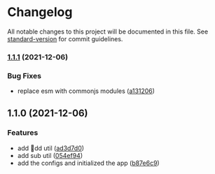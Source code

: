 # Changelog

All notable changes to this project will be documented in this file. See [standard-version](https://github.com/conventional-changelog/standard-version) for commit guidelines.

### [1.1.1](https://github.com/yosefbeder/testing-conventional-commits/compare/v1.1.0...v1.1.1) (2021-12-06)


### Bug Fixes

* replace esm with commonjs modules ([a131206](https://github.com/yosefbeder/testing-conventional-commits/commit/a131206318163cc92fddd7af6fb73e1eaddcade5))

## 1.1.0 (2021-12-06)


### Features

* add dd util ([ad3d7d0](https://github.com/yosefbeder/testing-conventional-commits/commit/ad3d7d08ea5d0addc1958e1ba4fdb104d4a2ccb7))
* add sub util ([054ef94](https://github.com/yosefbeder/testing-conventional-commits/commit/054ef94e4770ee2d3fb53644218c66d690b9cc7d))
* add the configs and initialized the app ([b87e6c9](https://github.com/yosefbeder/testing-conventional-commits/commit/b87e6c97ddcbc59757b5092db19d6ccd5dc3819b))
